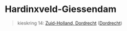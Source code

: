 # Hardinxveld-Giessendam 
> kieskring 14:  [Zuid-Holland, Dordrecht](../) ([Dordrecht](../Dordrecht))